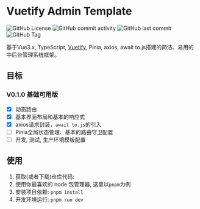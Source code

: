 # Vuetify Admin Template
![GitHub License](https://img.shields.io/github/license/ListenLove/vuetify-admin-template)
![GitHub commit activity](https://img.shields.io/github/commit-activity/t/ListenLove/vuetify-admin-template)
![GitHub last commit](https://img.shields.io/github/last-commit/ListenLove/vuetify-admin-template)
![GitHub Tag](https://img.shields.io/github/v/tag/ListenLove/!%5BGitHub%20last%20commit%5D(https%3A%2F%2Fimg.shields.io%2Fgithub%2Flast-commit%2FListenLove%2Fvuetify-admin-template))

基于Vue3.x, TypeScript, [Vuetify](./vuetify.md), Pinia, axios, await to.js搭建的简洁、易用的中后台管理系统框架。
## 目标

### V0.1.0 基础可用版
- [x] 动态路由
- [x] 基本界面布局和基本的响应式
- [x] axios请求封装，`await to.js`的引入
- [ ] Pinia全局状态管理、基本的路由守卫配置
- [ ] 开发, 测试, 生产环境模板配置

## 使用
1. 获取(或者下载)仓库代码:
2. 使用你最喜欢的 node 包管理器, 这里以`pnpm`为例
3. 安装项目依赖: `pnpm install`
4. 开发环境运行: `pnpm run dev`

